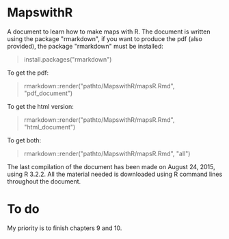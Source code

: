 # MapswithR

A document to learn how to make maps with R. The document is written using the package "rmarkdown", if you want to produce the pdf (also provided), the package "rmarkdown" must be installed:

> install.packages("rmarkdown")

To get the pdf:

> rmarkdown::render("pathto/MapswithR/mapsR.Rmd", "pdf_document")

To get the html version:

> rmarkdown::render("pathto/MapswithR/mapsR.Rmd", "html_document")

To get both:

> rmarkdown::render("pathto/MapswithR/mapsR.Rmd", "all")

The last compilation of the document has been made on August 24, 2015, using R 3.2.2.
All the material needed is downloaded using R command lines throughout the document.  



# To do

My priority is to finish chapters 9 and 10.

